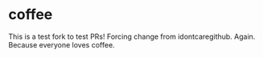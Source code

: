 # coffee

This is a test fork to test PRs! Forcing change from idontcaregithub. Again.
Because everyone loves coffee.

